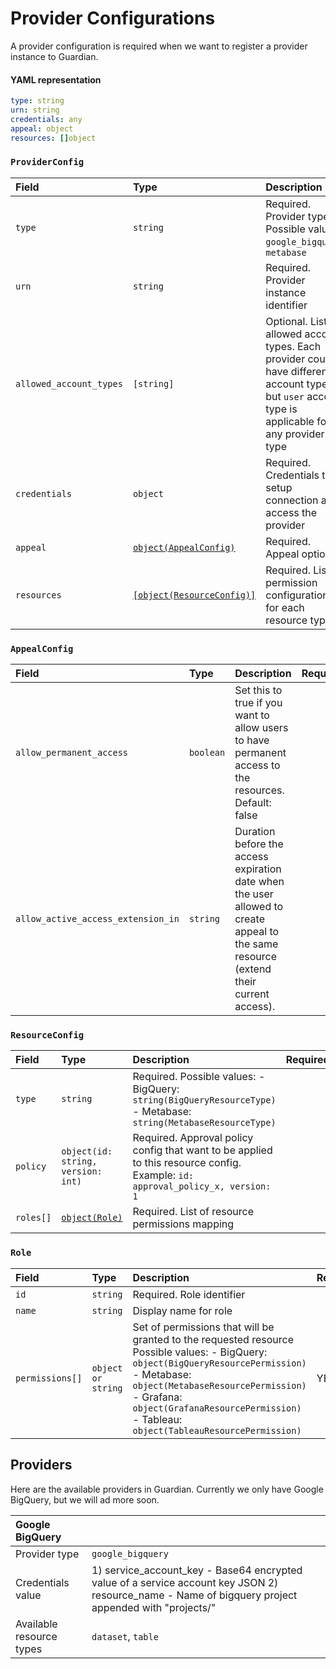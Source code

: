 # Provider Configurations

A provider configuration is required when we want to register a provider instance to Guardian.

#### YAML representation

```yaml
type: string
urn: string
credentials: any
appeal: object
resources: []object
```

### `ProviderConfig`
| Field | Type | Description | Required | 
| :----- | :---- | :------ | :------ | 
| `type`| `string` | Required. Provider type Possible values: `google_bigquery`, `metabase` | YES |
| `urn`| `string` |Required. Provider instance identifier   | YES | 
| `allowed_account_types` | `[string]` | Optional. List of allowed account types. Each provider could have different account types, but `user` account type is applicable for any provider type | NO | 
| `credentials` | `object`| Required. Credentials to setup connection and access the provider | YES | 
| `appeal`      | [`object(AppealConfig)`](provider.md#appealconfig) | Required. Appeal options   | YES | 
| `resources` | [`[object(ResourceConfig)]`](provider.md#resourceconfig) |Required. List of permission configurations for each resource type| YES |


### `AppealConfig`

| Field | Type | Description | Required | 
| :----- | :---- | :------ | :------ | 
| `allow_permanent_access`| `boolean` | Set this to true if you want to allow users to have permanent access to the resources. Default: false ||
| `allow_active_access_extension_in` | `string` | Duration before the access expiration date when the user allowed to create appeal to the same resource \(extend their current access\). ||

### `ResourceConfig`

| Field | Type | Description | Required | 
| :----- | :--------- | :---------- | :------ | 
| `type`    | `string` | Required. Possible values: - BigQuery: `string(BigQueryResourceType)` - Metabase: `string(MetabaseResourceType)`||
| `policy`  | `object(id: string, version: int)` |Required. Approval policy config that want to be applied to this resource config. Example: `id: approval_policy_x, version: 1` ||
| `roles[]` | [`object(Role)`](provider.md#role) |Required. List of resource permissions mapping||

### `Role`

| Field | Type | Description | Required | 
| :----- | :---- | :------ | :------ | 
| `id` | `string` |Required. Role identifier|  |
| `name`| `string` | Display name for role| |
| `permissions[]` | `object or string` | Set of permissions that will be granted to the requested resource          Possible values: - BigQuery: `object(BigQueryResourcePermission)` - Metabase: `object(MetabaseResourcePermission)` - Grafana: `object(GrafanaResourcePermission)` - Tableau: `object(TableauResourcePermission)`| YES |

## Providers

Here are the available providers in Guardian. Currently we only have Google BigQuery, but we will ad more soon.

| Google BigQuery          |                                                                                                                                                     |
| :----------------------- | :-------------------------------------------------------------------------------------------------------------------------------------------------- |
| Provider type            | `google_bigquery`                                                                                                                                   |
| Credentials value        | 1) service_account_key - Base64 encrypted value of a service account key JSON 2) resource_name - Name of bigquery project appended with "projects/" |
| Available resource types | `dataset`, `table`                                                                                                                                  |
